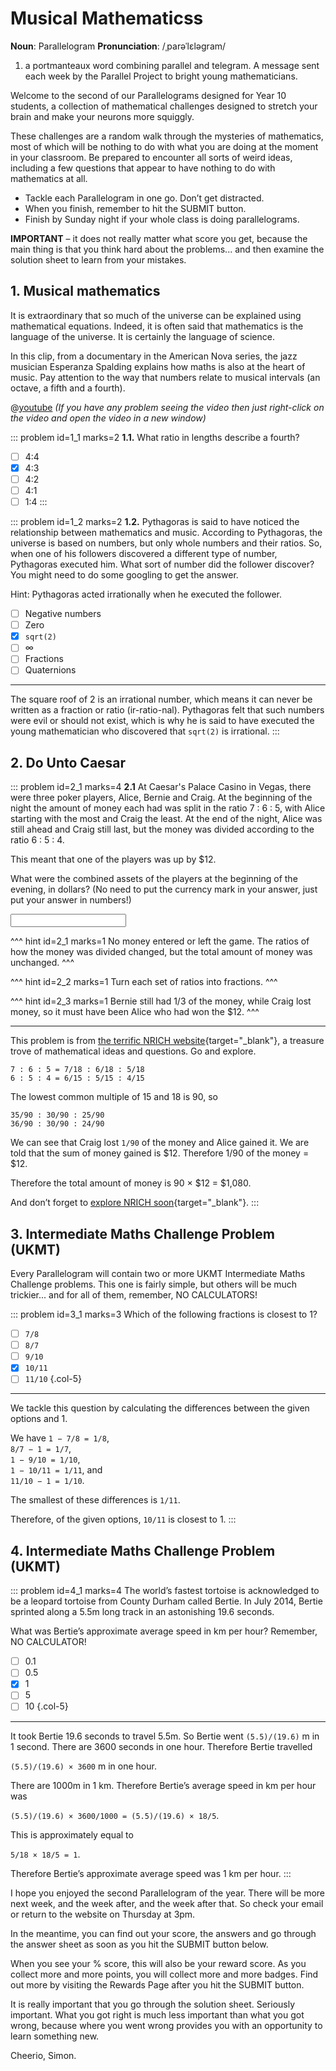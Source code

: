 # Musical Mathematicss

<div class="dictionary">

__Noun__: Parallelogram
__Pronunciation__: /ˌparəˈlɛləɡram/

1. a portmanteaux word combining parallel and telegram. A message sent each
week by the Parallel Project to bright young mathematicians.

</div>

Welcome to the second of our Parallelograms designed for Year 10 students, a collection of mathematical challenges designed to stretch your brain and make your neurons more squiggly.  

These challenges are a random walk through the mysteries of mathematics, most of which will be nothing to do with what you are doing at the moment in your classroom. Be prepared to encounter all sorts of weird ideas, including a few questions that appear to have nothing to do with mathematics at all.

* Tackle each Parallelogram in one go. Don’t get distracted.
* When you finish, remember to hit the SUBMIT button.
*	Finish by Sunday night if your whole class is doing parallelograms.

__IMPORTANT__ – it does not really matter what score you get, because the main thing is that you think hard about the problems... and then examine the solution sheet to learn from your mistakes.


## 1. Musical mathematics

It is extraordinary that so much of the universe can be explained using mathematical equations. Indeed, it is often said that mathematics is the language of the universe. It is certainly the language of science.  

In this clip, from a documentary in the American Nova series, the jazz musician Esperanza Spalding explains how maths is also at the heart of music. Pay attention to the way that numbers relate to musical intervals (an octave, a fifth and a fourth).  

@[youtube](hkSs29ILAeE?start=827&end=1012&rel=0) _(If you have any problem seeing the video then just right-click on the video and open the video in a new window)_

::: problem id=1_1 marks=2
__1.1.__ What ratio in lengths describe a fourth?

* [ ] 4:4
* [x] 4:3
* [ ] 4:2
* [ ] 4:1
* [ ] 1:4
:::

::: problem id=1_2 marks=2
__1.2.__ Pythagoras is said to have noticed the relationship between mathematics and music. According to Pythagoras, the universe is based on numbers, but only whole numbers and their ratios. So, when one of his followers discovered a different type of number, Pythagoras executed him. What sort of number did the follower discover? You might need to do some googling to get the answer.

Hint: Pythagoras acted irrationally when he executed the follower.


* [ ] Negative numbers
* [ ] Zero
* [x] `sqrt(2)`
* [ ] ∞
* [ ] Fractions
* [ ] Quaternions

---

The square roof of 2 is an irrational number, which means it can never be written as a fraction or ratio (ir-ratio-nal). Pythagoras felt that such numbers were evil or should not exist, which is why he is said to have executed the young mathematician who discovered that `sqrt(2)` is irrational.
:::


## 2. Do Unto Caesar

::: problem id=2_1 marks=4
__2.1__ At Caesar's Palace Casino in Vegas, there were three poker players, Alice, Bernie and Craig. At the beginning of the night the amount of money each had was split in the ratio 7 : 6 : 5, with Alice starting with the most and Craig the least. At the end of the night, Alice was still ahead and Craig still last, but the money was divided according to the ratio 6 : 5 : 4.  

This meant that one of the players was up by $12.  

What were the combined assets of the players at the beginning of the evening, in dollars? (No need to put the currency mark in your answer, just put your answer in numbers!)

<input solution="1,080"/>

^^^ hint id=2_1 marks=1
No money entered or left the game. The ratios of how the money was divided changed, but the total amount of money was unchanged.
^^^

^^^ hint id=2_2 marks=1
Turn each set of ratios into fractions.
^^^

^^^ hint id=2_3 marks=1
Bernie still had 1/3 of the money, while Craig lost money, so it must have been Alice who had won the $12.
^^^

---

This problem is from [the terrific NRICH website](https://nrich.maths.org/){target="_blank"}, a treasure trove of mathematical ideas and questions. Go and explore.  

`7 : 6 : 5 = 7/18 : 6/18 : 5/18`  
`6 : 5 : 4 = 6/15 : 5/15 : 4/15`   

The lowest common multiple of 15 and 18 is 90, so  

`35/90 : 30/90 : 25/90`  
`36/90 : 30/90 : 24/90`  

We can see that Craig lost `1/90` of the money and Alice gained it. We are told that the sum of money gained is $12. Therefore 1/90 of the money = $12.  

Therefore the total amount of money is 90 × $12 = $1,080.  

And don’t forget to [explore NRICH soon](https://nrich.maths.org/){target="_blank"}.
:::


## 3.	Intermediate Maths Challenge Problem (UKMT)
<!--- (2016) Q2 --->

Every Parallelogram will contain two or more UKMT Intermediate Maths Challenge problems. This one is fairly simple, but others will be much trickier... and for all of them, remember, NO CALCULATORS!

::: problem id=3_1 marks=3
Which of the following fractions is closest to 1?

* [ ] `7/8`
* [ ] `8/7`
* [ ] `9/10`
* [x] `10/11`
* [ ] `11/10`
{.col-5}

---

We tackle this question by calculating the differences between the given options and 1.  

We have `1 − 7/8 = 1/8`,  
`8/7 − 1 = 1/7`,   
`1 − 9/10 = 1/10`,  
`1 − 10/11 = 1/11`, and  
`11/10 − 1 = 1/10`.  

The smallest of these differences is `1/11`.  

Therefore, of the given options, `10/11` is closest to 1.
:::


## 4.	Intermediate Maths Challenge Problem (UKMT)
<!--- (2016) Q9 --->

::: problem id=4_1 marks=4
The world’s fastest tortoise is acknowledged to be a leopard tortoise from County Durham called Bertie. In July 2014, Bertie sprinted along a 5.5m long track in an astonishing 19.6 seconds.  

What was Bertie’s approximate average speed in km per hour? Remember, NO CALCULATOR!

* [ ] 0.1
* [ ] 0.5
* [x] 1
* [ ] 5
* [ ] 10
{.col-5}

---
It took Bertie 19.6 seconds to travel 5.5m. So Bertie went `(5.5)/(19.6)` m in 1 second. There are 3600 seconds in one hour. Therefore Bertie travelled

`(5.5)/(19.6) × 3600` m in one hour.  

There are 1000m in 1 km. Therefore Bertie’s average speed in km per hour was  

`(5.5)/(19.6) × 3600/1000 = (5.5)/(19.6) × 18/5`.  

This is approximately equal to  

`5/18 × 18/5 = 1`.  

Therefore Bertie’s approximate average speed was 1 km per hour.
:::


I hope you enjoyed the second Parallelogram of the year. There will be more next week, and the week after, and the week after that. So check your email or return to the website on Thursday at 3pm.

In the meantime, you can find out your score, the answers and go through the answer sheet as soon as you hit the SUBMIT button below.

When you see your % score, this will also be your reward score. As you collect more and more points, you will collect more and more badges. Find out more by visiting the Rewards Page after you hit the SUBMIT button.

It is really important that you go through the solution sheet. Seriously important. What you got right is much less important than what you got wrong, because where you went wrong provides you with an opportunity to learn something new.

Cheerio,
Simon.
